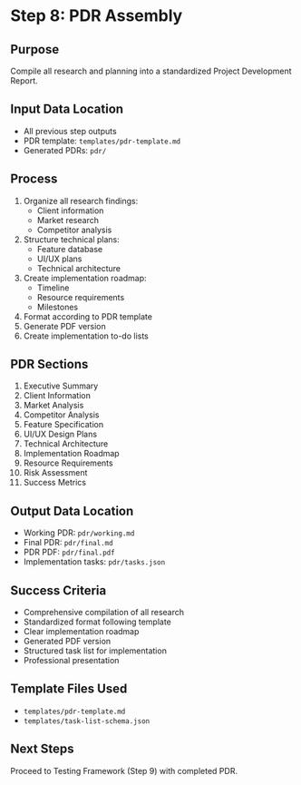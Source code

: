 # Step 8: PDR Assembly

## Purpose
Compile all research and planning into a standardized Project Development Report.

## Input Data Location
- All previous step outputs
- PDR template: `templates/pdr-template.md`
- Generated PDRs: `pdr/`

## Process
1. Organize all research findings:
   - Client information
   - Market research
   - Competitor analysis
2. Structure technical plans:
   - Feature database
   - UI/UX plans
   - Technical architecture
3. Create implementation roadmap:
   - Timeline
   - Resource requirements
   - Milestones
4. Format according to PDR template
5. Generate PDF version
6. Create implementation to-do lists

## PDR Sections
1. Executive Summary
2. Client Information
3. Market Analysis
4. Competitor Analysis
5. Feature Specification
6. UI/UX Design Plans
7. Technical Architecture
8. Implementation Roadmap
9. Resource Requirements
10. Risk Assessment
11. Success Metrics

## Output Data Location
- Working PDR: `pdr/working.md`
- Final PDR: `pdr/final.md`
- PDR PDF: `pdr/final.pdf`
- Implementation tasks: `pdr/tasks.json`

## Success Criteria
- Comprehensive compilation of all research
- Standardized format following template
- Clear implementation roadmap
- Generated PDF version
- Structured task list for implementation
- Professional presentation

## Template Files Used
- `templates/pdr-template.md`
- `templates/task-list-schema.json`

## Next Steps
Proceed to Testing Framework (Step 9) with completed PDR.